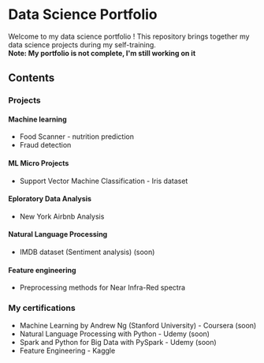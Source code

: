 # Data Science Portfolio
Welcome to my data science portfolio ! This repository brings together my data science projects during my self-training.<br>
__Note: My portfolio is not complete, I'm still working on it__
## Contents
### Projects
#### Machine learning
- Food Scanner - nutrition prediction
- Fraud detection
#### ML Micro Projects
- Support Vector Machine Classification - Iris dataset
#### Eploratory Data Analysis
- New York Airbnb Analysis
#### Natural Language Processing
- IMDB dataset (Sentiment analysis) (soon)
#### Feature engineering
- Preprocessing methods for Near Infra-Red spectra

### My certifications
- Machine Learning by Andrew Ng (Stanford University) - Coursera (soon)
- Natural Language Processing with Python - Udemy (soon)
- Spark and Python for Big Data with PySpark - Udemy (soon)
- Feature Engineering - Kaggle
